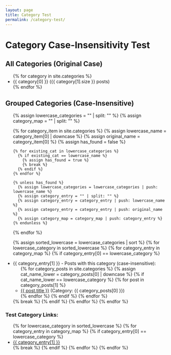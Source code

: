 ```yaml
---
layout: page
title: Category Test
permalink: /category-test/
---
```


<h1>Category Case-Insensitivity Test</h1>

<h2>All Categories (Original Case)</h2>
<ul>
{% for category in site.categories %}
  <li>{{ category[0] }} ({{ category[1].size }} posts)</li>
{% endfor %}
</ul>

<h2>Grouped Categories (Case-Insensitive)</h2>
<ul>
  {% assign lowercase_categories = "" | split: "" %}
  {% assign category_map = "" | split: "" %}
  
  {% for category_item in site.categories %}
    {% assign lowercase_name = category_item[0] | downcase %}
    {% assign original_name = category_item[0] %}
    {% assign has_found = false %}
    
    {% for existing_cat in lowercase_categories %}
      {% if existing_cat == lowercase_name %}
        {% assign has_found = true %}
        {% break %}
      {% endif %}
    {% endfor %}
    
    {% unless has_found %}
      {% assign lowercase_categories = lowercase_categories | push: lowercase_name %}
      {% assign category_entry = "" | split: "" %}
      {% assign category_entry = category_entry | push: lowercase_name %}
      {% assign category_entry = category_entry | push: original_name %}
      {% assign category_map = category_map | push: category_entry %}
    {% endunless %}
  {% endfor %}
  
  {% assign sorted_lowercase = lowercase_categories | sort %}
  {% for lowercase_category in sorted_lowercase %}
    {% for category_entry in category_map %}
      {% if category_entry[0] == lowercase_category %}
        <li>{{ category_entry[1] }} - Posts with this category (case-insensitive):
          <ul>
            {% for category_posts in site.categories %}
              {% assign cat_name_lower = category_posts[0] | downcase %}
              {% if cat_name_lower == lowercase_category %}
                {% for post in category_posts[1] %}
                  <li><a href="{{ post.url | relative_url }}">{{ post.title }}</a> (Category: {{ category_posts[0] }})</li>
                {% endfor %}
              {% endif %}
            {% endfor %}
          </ul>
        </li>
      {% break %}
      {% endif %}
    {% endfor %}
  {% endfor %}
</ul>

<h3>Test Category Links:</h3>
<ul>
  {% for lowercase_category in sorted_lowercase %}
    {% for category_entry in category_map %}
      {% if category_entry[0] == lowercase_category %}
        <li><a href="{{ '/categories/#' | append: lowercase_category | relative_url }}">{{ category_entry[1] }}</a></li>
      {% break %}
      {% endif %}
    {% endfor %}
  {% endfor %}
</ul>
